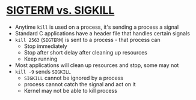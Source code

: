 # [SIGTERM vs. SIGKILL](https://major.io/2010/03/18/sigterm-vs-sigkill/)

* Anytime `kill` is used on a process, it's sending a process a signal
* Standard C applications have a header file that handles certain signals
* `kill 2563` (`SIGTERM`) is sent to a process - that process can
  * Stop immediately
  * Stop after short delay after cleaning up resources
  * Keep running
* Most applications will clean up resources and stop, some may not
* `kill -9` sends `SIGKILL`
  * `SIGKILL` cannot be ignored by a process
  * process cannot catch the signal and act on it
  * Kernel may not be able to kill process

